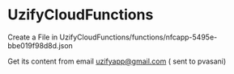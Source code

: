 # UzifyCloudFunctions

Create a File in UzifyCloudFunctions/functions/nfcapp-5495e-bbe019f98d8d.json

Get its content from email uzifyapp@gmail.com ( sent to pvasani)
